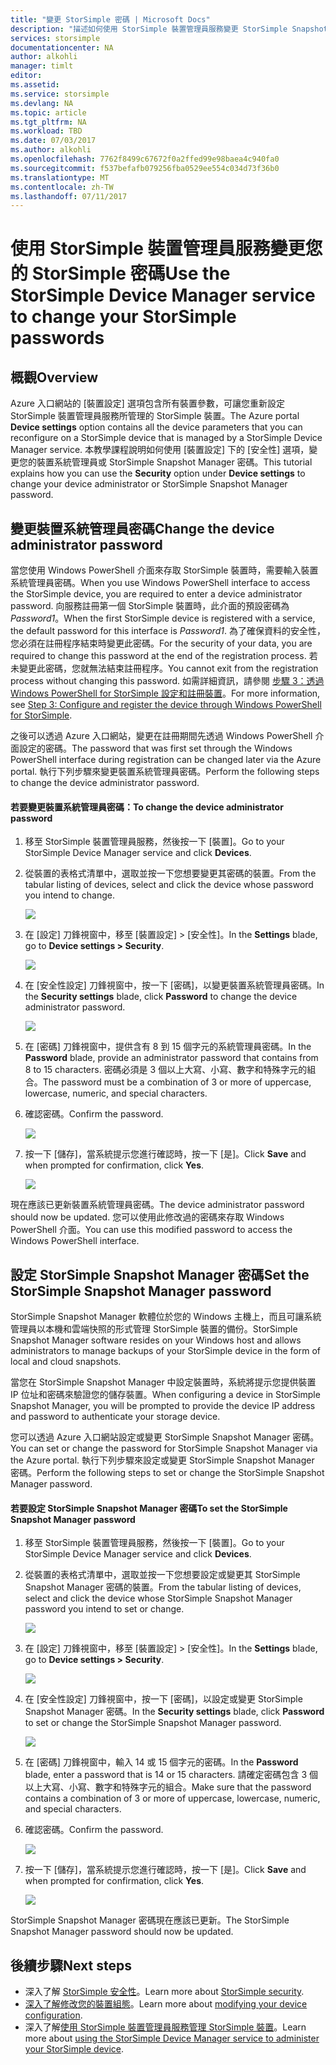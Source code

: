 ```yaml
---
title: "變更 StorSimple 密碼 | Microsoft Docs"
description: "描述如何使用 StorSimple 裝置管理員服務變更 StorSimple Snapshot Manager 與裝置系統管理員密碼。"
services: storsimple
documentationcenter: NA
author: alkohli
manager: timlt
editor: 
ms.assetid: 
ms.service: storsimple
ms.devlang: NA
ms.topic: article
ms.tgt_pltfrm: NA
ms.workload: TBD
ms.date: 07/03/2017
ms.author: alkohli
ms.openlocfilehash: 7762f8499c67672f0a2ffed99e98baea4c940fa0
ms.sourcegitcommit: f537befafb079256fba0529ee554c034d73f36b0
ms.translationtype: MT
ms.contentlocale: zh-TW
ms.lasthandoff: 07/11/2017
---
```

# <a name="use-the-storsimple-device-manager-service-to-change-your-storsimple-passwords"></a><span data-ttu-id="13993-103">使用 StorSimple 裝置管理員服務變更您的 StorSimple 密碼</span><span class="sxs-lookup"><span data-stu-id="13993-103">Use the StorSimple Device Manager service to change your StorSimple passwords</span></span>

## <a name="overview"></a><span data-ttu-id="13993-104">概觀</span><span class="sxs-lookup"><span data-stu-id="13993-104">Overview</span></span>
<span data-ttu-id="13993-105">Azure 入口網站的 [裝置設定] 選項包含所有裝置參數，可讓您重新設定 StorSimple 裝置管理員服務所管理的 StorSimple 裝置。</span><span class="sxs-lookup"><span data-stu-id="13993-105">The Azure portal **Device settings** option contains all the device parameters that you can reconfigure on a StorSimple device that is managed by a StorSimple Device Manager service.</span></span> <span data-ttu-id="13993-106">本教學課程說明如何使用 [裝置設定] 下的 [安全性] 選項，變更您的裝置系統管理員或 StorSimple Snapshot Manager 密碼。</span><span class="sxs-lookup"><span data-stu-id="13993-106">This tutorial explains how you can use the **Security** option under **Device settings** to change your device administrator or StorSimple Snapshot Manager password.</span></span>

## <a name="change-the-device-administrator-password"></a><span data-ttu-id="13993-107">變更裝置系統管理員密碼</span><span class="sxs-lookup"><span data-stu-id="13993-107">Change the device administrator password</span></span>
<span data-ttu-id="13993-108">當您使用 Windows PowerShell 介面來存取 StorSimple 裝置時，需要輸入裝置系統管理員密碼。</span><span class="sxs-lookup"><span data-stu-id="13993-108">When you use Windows PowerShell interface to access the StorSimple device, you are required to enter a device administrator password.</span></span> <span data-ttu-id="13993-109">向服務註冊第一個 StorSimple 裝置時，此介面的預設密碼為 *Password1*。</span><span class="sxs-lookup"><span data-stu-id="13993-109">When the first StorSimple device is registered with a service, the default password for this interface is *Password1*.</span></span> <span data-ttu-id="13993-110">為了確保資料的安全性，您必須在註冊程序結束時變更此密碼。</span><span class="sxs-lookup"><span data-stu-id="13993-110">For the security of your data, you are required to change this password at the end of the registration process.</span></span> <span data-ttu-id="13993-111">若未變更此密碼，您就無法結束註冊程序。</span><span class="sxs-lookup"><span data-stu-id="13993-111">You cannot exit from the registration process without changing this password.</span></span> <span data-ttu-id="13993-112">如需詳細資訊，請參閱 [步驟 3：透過 Windows PowerShell for StorSimple 設定和註冊裝置](storsimple-8000-deployment-walkthrough-u2.md#step-3-configure-and-register-the-device-through-windows-powershell-for-storsimple)。</span><span class="sxs-lookup"><span data-stu-id="13993-112">For more information, see [Step 3: Configure and register the device through Windows PowerShell for StorSimple](storsimple-8000-deployment-walkthrough-u2.md#step-3-configure-and-register-the-device-through-windows-powershell-for-storsimple).</span></span>

<span data-ttu-id="13993-113">之後可以透過 Azure 入口網站，變更在註冊期間先透過 Windows PowerShell 介面設定的密碼。</span><span class="sxs-lookup"><span data-stu-id="13993-113">The password that was first set through the Windows PowerShell interface during registration can be changed later via the Azure portal.</span></span> <span data-ttu-id="13993-114">執行下列步驟來變更裝置系統管理員密碼。</span><span class="sxs-lookup"><span data-stu-id="13993-114">Perform the following steps to change the device administrator password.</span></span>

#### <a name="to-change-the-device-administrator-password"></a><span data-ttu-id="13993-115">若要變更裝置系統管理員密碼：</span><span class="sxs-lookup"><span data-stu-id="13993-115">To change the device administrator password</span></span>
1. <span data-ttu-id="13993-116">移至 StorSimple 裝置管理員服務，然後按一下 [裝置]。</span><span class="sxs-lookup"><span data-stu-id="13993-116">Go to your StorSimple Device Manager service and click **Devices**.</span></span>

2. <span data-ttu-id="13993-117">從裝置的表格式清單中，選取並按一下您想要變更其密碼的裝置。</span><span class="sxs-lookup"><span data-stu-id="13993-117">From the tabular listing of devices, select and click the device whose password you intend to change.</span></span>

    ![](./media/storsimple-8000-change-passwords/changepwd1.png)

3. <span data-ttu-id="13993-118">在 [設定] 刀鋒視窗中，移至 [裝置設定] > [安全性]。</span><span class="sxs-lookup"><span data-stu-id="13993-118">In the **Settings** blade, go to **Device settings > Security**.</span></span>

    ![](./media/storsimple-8000-change-passwords/changepwd2.png)

4. <span data-ttu-id="13993-119">在 [安全性設定] 刀鋒視窗中，按一下 [密碼]，以變更裝置系統管理員密碼。</span><span class="sxs-lookup"><span data-stu-id="13993-119">In the **Security settings** blade, click **Password** to change the device administrator password.</span></span>

    ![](./media/storsimple-8000-change-passwords/changepwd3.png)

5. <span data-ttu-id="13993-120">在 [密碼] 刀鋒視窗中，提供含有 8 到 15 個字元的系統管理員密碼。</span><span class="sxs-lookup"><span data-stu-id="13993-120">In the **Password** blade, provide an administrator password that contains from 8 to 15 characters.</span></span> <span data-ttu-id="13993-121">密碼必須是 3 個以上大寫、小寫、數字和特殊字元的組合。</span><span class="sxs-lookup"><span data-stu-id="13993-121">The password must be a combination of 3 or more of uppercase, lowercase, numeric, and special characters.</span></span>

6. <span data-ttu-id="13993-122">確認密碼。</span><span class="sxs-lookup"><span data-stu-id="13993-122">Confirm the password.</span></span>

    ![](./media/storsimple-8000-change-passwords/changepwd4.png)

7. <span data-ttu-id="13993-123">按一下 [儲存]，當系統提示您進行確認時，按一下 [是]。</span><span class="sxs-lookup"><span data-stu-id="13993-123">Click **Save** and when prompted for confirmation, click **Yes**.</span></span>

    ![](./media/storsimple-8000-change-passwords/changepwd6.png)

<span data-ttu-id="13993-124">現在應該已更新裝置系統管理員密碼。</span><span class="sxs-lookup"><span data-stu-id="13993-124">The device administrator password should now be updated.</span></span> <span data-ttu-id="13993-125">您可以使用此修改過的密碼來存取 Windows PowerShell 介面。</span><span class="sxs-lookup"><span data-stu-id="13993-125">You can use this modified password to access the Windows PowerShell interface.</span></span>

## <a name="set-the-storsimple-snapshot-manager-password"></a><span data-ttu-id="13993-126">設定 StorSimple Snapshot Manager 密碼</span><span class="sxs-lookup"><span data-stu-id="13993-126">Set the StorSimple Snapshot Manager password</span></span>
<span data-ttu-id="13993-127">StorSimple Snapshot Manager 軟體位於您的 Windows 主機上，而且可讓系統管理員以本機和雲端快照的形式管理 StorSimple 裝置的備份。</span><span class="sxs-lookup"><span data-stu-id="13993-127">StorSimple Snapshot Manager software resides on your Windows host and allows administrators to manage backups of your StorSimple device in the form of local and cloud snapshots.</span></span>

<span data-ttu-id="13993-128">當您在 StorSimple Snapshot Manager 中設定裝置時，系統將提示您提供裝置 IP 位址和密碼來驗證您的儲存裝置。</span><span class="sxs-lookup"><span data-stu-id="13993-128">When configuring a device in StorSimple Snapshot Manager, you will be prompted to provide the device IP address and password to authenticate your storage device.</span></span>

<span data-ttu-id="13993-129">您可以透過 Azure 入口網站設定或變更 StorSimple Snapshot Manager 密碼。</span><span class="sxs-lookup"><span data-stu-id="13993-129">You can set or change the password for StorSimple Snapshot Manager via the Azure portal.</span></span> <span data-ttu-id="13993-130">執行下列步驟來設定或變更 StorSimple Snapshot Manager 密碼。</span><span class="sxs-lookup"><span data-stu-id="13993-130">Perform the following steps to set or change the StorSimple Snapshot Manager password.</span></span>

#### <a name="to-set-the-storsimple-snapshot-manager-password"></a><span data-ttu-id="13993-131">若要設定 StorSimple Snapshot Manager 密碼</span><span class="sxs-lookup"><span data-stu-id="13993-131">To set the StorSimple Snapshot Manager password</span></span>
1. <span data-ttu-id="13993-132">移至 StorSimple 裝置管理員服務，然後按一下 [裝置]。</span><span class="sxs-lookup"><span data-stu-id="13993-132">Go to your StorSimple Device Manager service and click **Devices**.</span></span>

2. <span data-ttu-id="13993-133">從裝置的表格式清單中，選取並按一下您想要設定或變更其 StorSimple Snapshot Manager 密碼的裝置。</span><span class="sxs-lookup"><span data-stu-id="13993-133">From the tabular listing of devices, select and click the device whose StorSimple Snapshot Manager password you intend to set or change.</span></span>

     ![](./media/storsimple-8000-change-passwords/changepwd1.png)

3. <span data-ttu-id="13993-134">在 [設定] 刀鋒視窗中，移至 [裝置設定] > [安全性]。</span><span class="sxs-lookup"><span data-stu-id="13993-134">In the **Settings** blade, go to **Device settings > Security**.</span></span>

     ![](./media/storsimple-8000-change-passwords/changepwd2.png)

4. <span data-ttu-id="13993-135">在 [安全性設定] 刀鋒視窗中，按一下 [密碼]，以設定或變更 StorSimple Snapshot Manager 密碼。</span><span class="sxs-lookup"><span data-stu-id="13993-135">In the **Security settings** blade, click **Password** to set or change the StorSimple Snapshot Manager password.</span></span>

     ![](./media/storsimple-8000-change-passwords/changepwd3.png) 

5. <span data-ttu-id="13993-136">在 [密碼] 刀鋒視窗中，輸入 14 或 15 個字元的密碼。</span><span class="sxs-lookup"><span data-stu-id="13993-136">In the **Password** blade, enter a password that is 14 or 15 characters.</span></span> <span data-ttu-id="13993-137">請確定密碼包含 3 個以上大寫、小寫、數字和特殊字元的組合。</span><span class="sxs-lookup"><span data-stu-id="13993-137">Make sure that the password contains a combination of 3 or more of uppercase, lowercase, numeric, and special characters.</span></span>

6. <span data-ttu-id="13993-138">確認密碼。</span><span class="sxs-lookup"><span data-stu-id="13993-138">Confirm the password.</span></span>

     ![](./media/storsimple-8000-change-passwords/changepwd5.png)

7. <span data-ttu-id="13993-139">按一下 [儲存]，當系統提示您進行確認時，按一下 [是]。</span><span class="sxs-lookup"><span data-stu-id="13993-139">Click **Save** and when prompted for confirmation, click **Yes**.</span></span>

     ![](./media/storsimple-8000-change-passwords/changepwd6.png)

<span data-ttu-id="13993-140">StorSimple Snapshot Manager 密碼現在應該已更新。</span><span class="sxs-lookup"><span data-stu-id="13993-140">The StorSimple Snapshot Manager password should now be updated.</span></span>

## <a name="next-steps"></a><span data-ttu-id="13993-141">後續步驟</span><span class="sxs-lookup"><span data-stu-id="13993-141">Next steps</span></span>
* <span data-ttu-id="13993-142">深入了解 [StorSimple 安全性](storsimple-8000-security.md)。</span><span class="sxs-lookup"><span data-stu-id="13993-142">Learn more about [StorSimple security](storsimple-8000-security.md).</span></span>
* <span data-ttu-id="13993-143">[深入了解修改您的裝置組態](storsimple-8000-modify-device-config.md)。</span><span class="sxs-lookup"><span data-stu-id="13993-143">Learn more about [modifying your device configuration](storsimple-8000-modify-device-config.md).</span></span>
* <span data-ttu-id="13993-144">深入了解[使用 StorSimple 裝置管理員服務管理 StorSimple 裝置](storsimple-8000-manager-service-administration.md)。</span><span class="sxs-lookup"><span data-stu-id="13993-144">Learn more about [using the StorSimple Device Manager service to administer your StorSimple device](storsimple-8000-manager-service-administration.md).</span></span>

